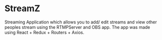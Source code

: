 # **StreamZ**

Streaming Application which allows you to add/ edit streams and view other peoples stream using the RTMPServer and OBS app. 
The app was made using React + Redux + Routers + Axios. 



